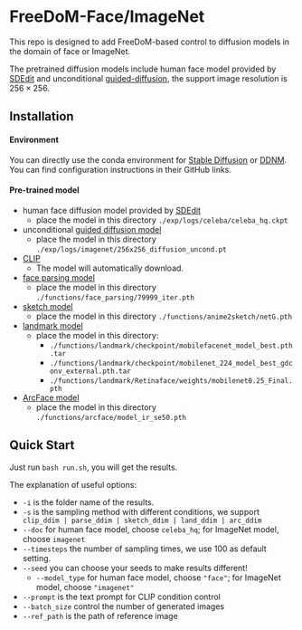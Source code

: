 # FreeDoM-Face/ImageNet

This repo is designed to add FreeDoM-based control to diffusion models in the domain of face or ImageNet. 

The pretrained diffusion models include human face model provided by [SDEdit](https://github.com/ermongroup/SDEdit) and unconditional [guided-diffusion](https://github.com/openai/guided-diffusion), the support image resolution is $256\times 256$.

## Installation

#### Environment

You can directly use the conda environment for [Stable Diffusion](https://github.com/CompVis/stable-diffusion) or [DDNM](https://github.com/wyhuai/DDNM). You can find configuration instructions in their GitHub links.

#### Pre-trained model

- human face diffusion model provided by [SDEdit](https://github.com/ermongroup/SDEdit)
  - place the model in this directory `./exp/logs/celeba/celeba_hq.ckpt`
- unconditional [guided diffusion model](https://github.com/openai/guided-diffusion)
  - place the model in this directory `./exp/logs/imagenet/256x256_diffusion_uncond.pt`
- [CLIP](https://github.com/openai/CLIP)
  - The model will automatically download.
- [face parsing model](https://github.com/zllrunning/face-parsing.PyTorch)
  - place the model in this directory `./functions/face_parsing/79999_iter.pth`
- [sketch model](https://github.com/Mukosame/Anime2Sketch)
  - place the model in this directory `./functions/anime2sketch/netG.pth`
- [landmark model](https://github.com/cunjian/pytorch_face_landmark)
  - place the model in this directory:
    -  `./functions/landmark/checkpoint/mobilefacenet_model_best.pth.tar`
    - `./functions/landmark/checkpoint/mobilenet_224_model_best_gdconv_external.pth.tar`
    - `./functions/landmark/Retinaface/weights/mobilenet0.25_Final.pth`
- [ArcFace model](https://arxiv.org/abs/1801.07698)
  - place the model in this directory `./functions/arcface/model_ir_se50.pth`

## Quick Start

Just run `bash run.sh`, you will get the results.

The explanation of useful options:

- `-i` is the folder name of the results.
- `-s` is the sampling method with different conditions, we support `	clip_ddim | parse_ddim | sketch_ddim | land_ddim | arc_ddim    `
- `--doc` for human face model, choose `celeba_hq`; for ImageNet model, choose `imagenet`
- `--timesteps` the number of sampling times, we use 100 as default setting.
- `--seed` you can choose your seeds to make results different!
  - `--model_type` for human face model, choose `"face"`; for ImageNet model, choose `"imagenet"`
- `--prompt` is the text prompt for CLIP condition control
- `--batch_size` control the number of generated images
- `--ref_path` is the path of reference image




